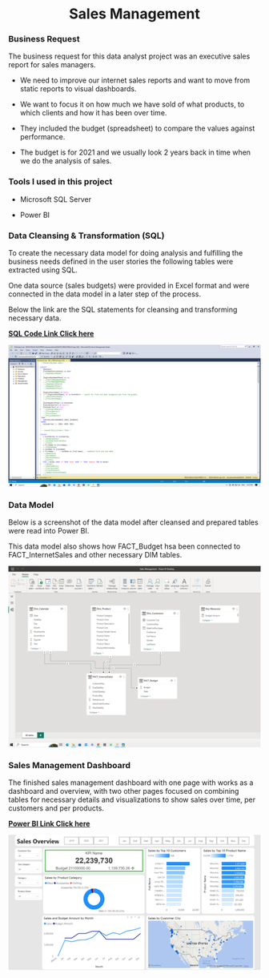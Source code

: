 <h1 align="center">Sales Management</h1>


### Business Request

The business request for this data analyst project was an executive sales report for sales managers.

- We need to improve our internet sales reports and want to move from static reports to visual dashboards.

- We want to focus it on how much we have sold of what products, to which clients and how it has been over time.

- They included the budget (spreadsheet) to compare the values against performance.

- The budget is for 2021 and we usually look 2 years back in time when we do the analysis of sales.


### Tools I used in this project

- Microsoft SQL Server 

- Power BI

### Data Cleansing & Transformation (SQL)

To create the necessary data model for doing analysis and fulfilling the business needs defined in the user stories the following tables were extracted using SQL.

One data source (sales budgets) were provided in Excel format and were connected in the data model in a later step of the process.

Below the link are the SQL statements for cleansing and transforming necessary data.

[**SQL Code Link Click here**](https://github.com/rejoice03/Sales-Management/blob/main/Sales%20Management.sql)

![App Screenshot](https://github.com/rejoice03/Sales-Management/blob/main/Screenshot%20(32).png?raw=true)

### Data Model

Below is a screenshot of the data model after cleansed and prepared tables were read into Power BI.

This data model also shows how FACT_Budget hsa been connected to FACT_InternetSales and other necessary DIM tables.







![App Screenshot](https://github.com/rejoice03/Sales-Management/blob/main/Data%20Model.png?raw=true)

### Sales Management Dashboard

The finished sales management dashboard with one page with works as a dashboard and overview, with two other pages focused on combining tables for necessary details and visualizations to show sales over time, per customers and per products.

[**Power BI Link Click here**](https://app.powerbi.com/view?r=eyJrIjoiZWFhNDBjNjYtYzAwYy00M2Y5LWE4Y2EtOWM2NWM0Y2YxODI5IiwidCI6ImZmODI2ZWQyLTkyYmYtNDJjMC1iZDY4LTIwZjhmMDQyYjljZSJ9)


![App Screenshot](https://github.com/rejoice03/Sales-Management/blob/main/Sales%20Overview.png?raw=true)


